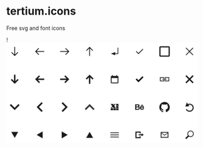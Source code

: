 # tertium.icons
Free svg and font icons

!![tertium.icons artboard](https://github.com/Tertiumnon/tertium.icons/blob/master/artboard.png "tertium.icons artboard")

